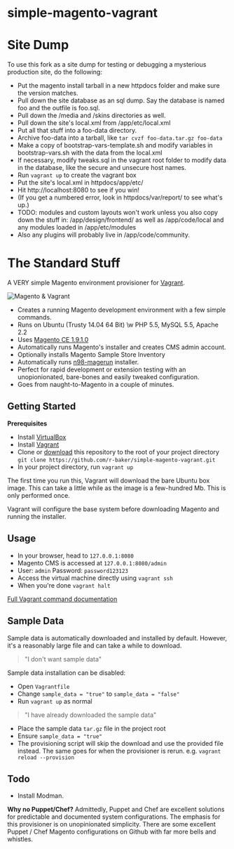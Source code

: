 simple-magento-vagrant
======================

# Site Dump

To use this fork as a site dump for testing or debugging a mysterious production site, do the following:

* Put the magento install tarball in a new httpdocs folder and make sure the version matches.
* Pull down the site database as an sql dump. Say the database is named foo and the outfile is foo.sql.
* Pull down the /media and /skins directories as well.
* Pull down the site's local.xml from /app/etc/local.xml
* Put all that stuff into a foo-data directory.
* Archive foo-data into a tarball, like ```tar cvzf foo-data.tar.gz foo-data```
* Make a copy of bootstrap-vars-template.sh and modify variables in bootstrap-vars.sh with the data from the local.xml
* If necessary, modify tweaks.sql in the vagrant root folder to modify data in the database, like the secure and unsecure host names.
* Run ```vagrant up``` to create the vagrant box
* Put the site's local.xml in httpdocs/app/etc/
* Hit http://localhost:8080 to see if you win!
* (If you get a numbered error, look in httpdocs/var/report/<number> to see what's up.)
* TODO: modules and custom layouts won't work unless you also copy down the stuff in:
/app/design/frontend/<design name> as well as /app/code/local and any modules loaded in /app/etc/modules 
* Also any plugins will probably live in /app/code/community.

# The Standard Stuff

A VERY simple Magento environment provisioner for [Vagrant](http://www.vagrantup.com/).

![Magento & Vagrant](https://cookieflow.files.wordpress.com/2013/07/magento_vagrant.jpg?w=525&h=225)

* Creates a running Magento development environment with a few simple commands.
* Runs on Ubuntu (Trusty 14.04 64 Bit) \w PHP 5.5, MySQL 5.5, Apache 2.2
* Uses [Magento CE 1.9.1.0](http://www.magentocommerce.com/download)
* Automatically runs Magento's installer and creates CMS admin account.
* Optionally installs Magento Sample Store Inventory
* Automatically runs [n98-magerun](https://github.com/netz98/n98-magerun) installer.
* Perfect for rapid development or extension testing with an unopionionated, bare-bones and easily tweaked configuration.
* Goes from naught-to-Magento in a couple of minutes.

## Getting Started

**Prerequisites**

* Install [VirtualBox](https://www.virtualbox.org/wiki/Downloads)
* Install [Vagrant](http://www.vagrantup.com/)
* Clone or [download](https://github.com/r-baker/simple-magento-vagrant/archive/master.zip) this repository to the root of your project directory `git clone https://github.com/r-baker/simple-magento-vagrant.git`
* In your project directory, run `vagrant up`

The first time you run this, Vagrant will download the bare Ubuntu box image. This can take a little while as the image is a few-hundred Mb. This is only performed once.

Vagrant will configure the base system before downloading Magento and running the installer.

## Usage

* In your browser, head to `127.0.0.1:8080`
* Magento CMS is accessed at `127.0.0.1:8080/admin`
* User: `admin` Password: `password123123`
* Access the virtual machine directly using `vagrant ssh`
* When you're done `vagrant halt`

[Full Vagrant command documentation](http://docs.vagrantup.com/v2/cli/index.html)

## Sample Data

Sample data is automatically downloaded and installed by default. However, it's a reasonably large file and can take a while to download.

> "I don't want sample data"

Sample data installation can be disabled:

 * Open `Vagrantfile`
 * Change `sample_data = "true"` to `sample_data = "false"`
 * Run `vagrant up` as normal

> "I have already downloaded the sample data"

 * Place the sample data `tar.gz` file in the project root
 * Ensure `sample_data = "true"`
 * The provisioning script will skip the download and use the provided file instead. The same goes for when the provisioner is rerun. e.g. `vagrant reload --provision`

## Todo
* Install Modman.

**Why no Puppet/Chef?**
Admittedly, Puppet and Chef are excellent solutions for predictable and documented system configurations. The emphasis for this provisioner is on unopinionated simplicity. There are some excellent Puppet / Chef Magento configurations on Github with far more bells and whistles.
